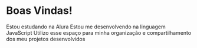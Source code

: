 # Boas Vindas!
Estou estudando na Alura
Estou me desenvolvendo na linguagem JavaScript
Utilizo esse espaço para minha organização e compartilhamento dos meu projetos desenvolvidos
